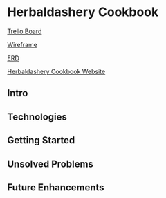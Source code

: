# Herbaldashery Cookbook

[Trello Board](https://trello.com/b/JRagqZE3/p4-cookbook-react)

[Wireframe](https://xd.adobe.com/view/f04440a6-93ea-423a-4287-30b038dc92f4-8675/)

[ERD](https://www.lucidchart.com/documents/view/6a10d871-0f40-43a3-a41d-3ffa23fdc820/0_0)

[Herbaldashery Cookbook Website](https://herbaldashery-cookbook.herokuapp.com)



## Intro

## Technologies

## Getting Started

## Unsolved Problems

## Future Enhancements